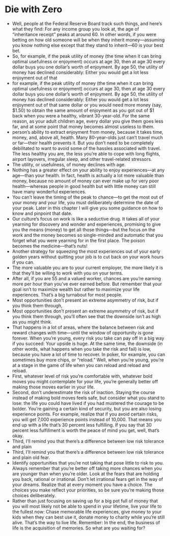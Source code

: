 # Die with Zero
- Well, people at the Federal Reserve Board track such things, and here’s what they find: For any income group you look at, the age of “inheritance receipt” peaks at around 60. In other words, if you were betting on how old someone will be when they inherit money—assuming you know nothing else except that they stand to inherit—60 is your best bet.
- So, for example, if the peak utility of money (the time when it can bring optimal usefulness or enjoyment) occurs at age 30, then at age 30 every dollar buys you one dollar’s worth of enjoyment. By age 50, the utility of money has declined considerably: Either you would get a lot less enjoyment out of that
- for example, if the peak utility of money (the time when it can bring optimal usefulness or enjoyment) occurs at age 30, then at age 30 every dollar buys you one dollar’s worth of enjoyment. By age 50, the utility of money has declined considerably: Either you would get a lot less enjoyment out of that same dollar or you would need more money (say, $1.50) to obtain the same amount of enjoyment as you got out of $1 back when you were a healthy, vibrant 30-year-old. For the same reason, as your adult children age, every dollar you give them goes less far, and at some point that money becomes almost useless to them.
- person’s ability to extract enjoyment from money, because it takes time, money, and, above all, health. Many 80-year-olds just can’t travel much or far—their health prevents it. But you don’t need to be completely debilitated to want to avoid some of the hassles associated with travel. The less healthy you are, the less you’re able to cope with long flights, airport layovers, irregular sleep, and other travel-related stressors.
- The utility, or usefulness, of money declines with age.
- Nothing has a greater effect on your ability to enjoy experiences—at any age—than your health. In fact, health is actually a lot more valuable than money, because no amount of money can ever make up for very poor health—whereas people in good health but with little money can still have many wonderful experiences.
- You can’t leave the timing of the peak to chance—to get the most out of your money and your life, you must deliberately determine the date of your peak. Later in this chapter I will give you some guidance on how to know and pinpoint that date.
- Our culture’s focus on work is like a seductive drug. It takes all of your yearning for discovery and wonder and experiences, promising to give you the means (money) to get all those things—but the focus on the work and the money becomes so single-minded and automatic that you forget what you were yearning for in the first place. The poison becomes the medicine—that’s nuts!
- Another strategy for squeezing the most experiences out of your early golden years without quitting your job is to cut back on your work hours if you can.
- The more valuable you are to your current employer, the more likely it is that they’ll be willing to work with you on your terms.
- After all, if you are 55 and a valued worker, chances are you’re earning more per hour than you’ve ever earned before. But remember that your goal isn’t to maximize wealth but rather to maximize your life experiences. That’s a big turnabout for most people.
- Most opportunities don’t present an extreme asymmetry of risk, but if you think them through,
- Most opportunities don’t present an extreme asymmetry of risk, but if you think them through, you’ll often see that the downside isn’t as high as you might think.
- That happens in a lot of areas, where the balance between risk and reward changes with time—until the window of opportunity is gone forever. When you’re young, every risk you take can pay off in a big way if you succeed: Your upside is huge. At the same time, the downside (in other words, what happens when you take the risk and fail) is low, because you have a lot of time to recover. In poker, for example, you can sometimes buy more chips, or “reload.” Well, when you’re young, you’re at a stage in the game of life when you can reload and reload and reload.
- First, whatever level of risk you’re comfortable with, whatever bold moves you might contemplate for your life, you’re generally better off making those moves earlier in your life.
- Second, don’t underestimate the risk of inaction. Staying the course instead of making bold moves feels safe, but consider what you stand to lose: the life you could have lived if you had mustered the courage to be bolder. You’re gaining a certain kind of security, but you are also losing experience points. For example, realize that if you avoid certain risks, you will get 7,000 experience points instead of 10,000. That means you end up with a life that’s 30 percent less fulfilling. If you say that 30 percent less fulfillment is worth the peace of mind you get, well, that’s okay.
- Third, I’ll remind you that there’s a difference between low risk tolerance and plain
- Third, I’ll remind you that there’s a difference between low risk tolerance and plain old fear.
- Identify opportunities that you’re not taking that pose little to risk to you. Always remember that you’re better off taking more chances when you are younger than when you’re older. Look at the fears that are holding you back, rational or irrational. Don’t let irrational fears get in the way of your dreams. Realize that at every moment you have a choice. The choices you make reflect your priorities, so be sure you’re making those choices deliberately.
- Rather than just focusing on saving up for a big pot full of money that you will most likely not be able to spend in your lifetime, live your life to the fullest now: Chase memorable life experiences, give money to your kids when they can best use it, donate money to charity while you’re still alive. That’s the way to live life. Remember: In the end, the business of life is the acquisition of memories. So what are you waiting for?
